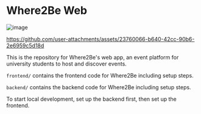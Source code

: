 # Where2Be Web

![image](https://github.com/MomentEvents/Where2Be-Web/assets/59634395/d9638b51-e1a0-476b-b66a-61dba0d2c13a)

https://github.com/user-attachments/assets/23760066-b640-42cc-90b6-2e6959c5d18d

This is the repository for Where2Be's web app, an event platform for university students to host and discover events.

`frontend/` contains the frontend code for Where2Be including setup steps.

`backend/` contains the backend code for Where2Be including setup steps.

To start local development, set up the backend first, then set up the frontend.
